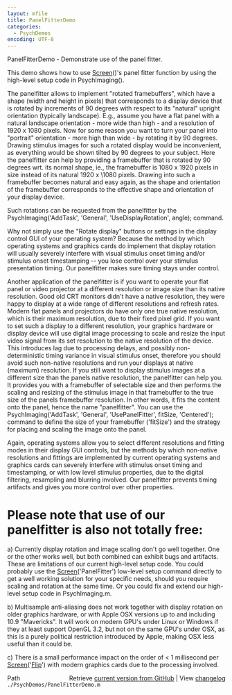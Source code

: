 ```yaml
---
layout: mfile
title: PanelFitterDemo
categories:
  - PsychDemos
encoding: UTF-8
---
```


PanelFitterDemo - Demonstrate use of the panel fitter.

This demo shows how to use [Screen](/docs/Screen)()'s panel fitter function by using the
high-level setup code in PsychImaging().

The panelfitter allows to implement "rotated framebuffers", which have a
shape (width and height in pixels) that corresponds to a display device
that is rotated by increments of 90 degrees with respect to its "natural"
upright orientation (typically landscape). E.g., assume you have a flat
panel with a natural landscape orientation - more wide than high - and a
resolution of 1920 x 1080 pixels. Now for some reason you want to turn
your panel into "portrait" orientation - more high than wide - by
rotating it by 90 degrees. Drawing stimulus images for such a rotated
display would be inconvenient, as everything would be shown tilted by 90
degrees to your subject. Here the panelfitter can help by providing a
framebuffer that is rotated by 90 degrees wrt. its normal shape, ie., the
framebuffer is 1080 x 1920 pixels in size instead of its natural 1920 x
\1080 pixels. Drawing into such a framebuffer becomes natural and easy
again, as the shape and orientation of the framebuffer corresponds to the
effective shape and orientation of your display device.

Such rotations can be requested from the panelfitter by the
PsychImaging('AddTask', 'General', 'UseDisplayRotation', angle); command.

Why not simply use the "Rotate display" buttons or settings in the
display control GUI of your operating system? Because the method by which
operating systems and graphics cards do implement that display rotation
will usually severely interfere with visual stimulus onset timing and/or
stimulus onset timestamping -- you lose control over your stimulus
presentation timing. Our panelfitter makes sure timing stays under
control.

Another application of the panelfitter is if you want to operate your
flat panel or video projector at a different resolution or image size
than its native resolution. Good old CRT monitors didn't have a native
resolution, they were happy to display at a wide range of different
resolutions and refresh rates. Modern flat panels and projectors do have
only one true native resolution, which is their maximum resolution, due
to their fixed pixel grid. If you want to set such a display to a
different resolution, your graphics hardware or display device will use
digital image processing to scale and resize the input video signal from
its set resolution to the native resolution of the device. This
introduces lag due to processing delays, and possibly non-deterministic
timing variance in visual stimulus onset, therefore you should avoid such
non-native resolutions and run your displays at native (maximum)
resolution. If you still want to display stimulus images at a different
size than the panels native resolution, the panelfitter can help you. It
provides you with a framebuffer of selectable size and then performs the
scaling and resizing of the stimulus image in that framebuffer to the
true size of the panels framebuffer resolution. In other words, it fits
the content onto the panel, hence the name "panelfitter". You can use the
PsychImaging('AddTask', 'General', 'UsePanelFitter', fitSize, 'Centered');
command to define the size of your framebuffer ('fitSize') and the
strategy for placing and scaling the image onto the panel.

Again, operating systems allow you to select different resolutions and
fitting modes in their display GUI controls, but the methods by which
non-native resolutions and fittings are implemented by current operating
systems and graphics cards can severely interfere with stimulus onset
timing and timestamping, or with low level stimulus properties, due to
the digital filtering, resampling and blurring involved. Our panelfitter
prevents timing artifacts and gives you more control over other
properties.

# Please note that use of our panelfitter is also not totally free:

a) Currently display rotation and image scaling don't go well together.
   One or the other works well, but both combined can exhibit bugs and
   artifacts. These are limitations of our current high-level setup code.
   You could probably use the [Screen](/docs/Screen)('PanelFitter') low-level setup
   command directly to get a well working solution for your specific
   needs, should you require scaling and rotation at the same time. Or
   you could fix and extend our high-level setup code in PsychImaging.m.

b) Multisample anti-aliasing does not work together with display rotation
   on older graphics hardware, or with Apple OSX versions up to and
   including 10.9 "Mavericks". It will work on modern GPU's under Linux
   or Windows if they at least support OpenGL 3.2, but not on the same
   GPU's under OSX, as this is a purely political restriction introduced
   by Apple, making OSX less useful than it could be.

c) There is a small performance impact on the order of < 1 millisecond
   per [Screen](/docs/Screen)('[Flip](/docs/Flip)') with modern graphics cards due to the processing
   involved.



<div class="code_header" style="text-align:right;">
  <span style="float:left;">Path&nbsp;&nbsp;</span> <span class="counter">Retrieve <a href=
  "https://raw.github.com/Psychtoolbox-3/Psychtoolbox-3/beta/./PsychDemos/PanelFitterDemo.m">current version from GitHub</a> | View <a href=
  "https://github.com/Psychtoolbox-3/Psychtoolbox-3/commits/beta/./PsychDemos/PanelFitterDemo.m">changelog</a></span>
</div>
<div class="code">
  <code>./PsychDemos/PanelFitterDemo.m</code>
</div>
